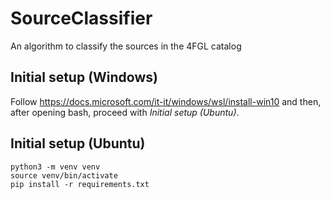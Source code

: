 # SourceClassifier
An algorithm to classify the sources in the 4FGL catalog

## Initial setup (Windows)
Follow https://docs.microsoft.com/it-it/windows/wsl/install-win10 and then, after opening bash, proceed with _Initial setup (Ubuntu)_.

## Initial setup (Ubuntu)
```
python3 -m venv venv
source venv/bin/activate
pip install -r requirements.txt
```
